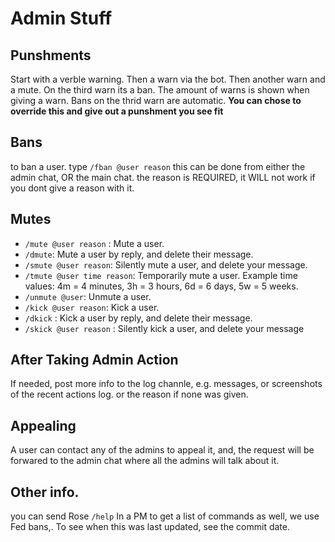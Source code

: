 # Admin Stuff
## Punshments
Start with a verble warning.
Then a warn via the bot. 
Then another warn and a mute.
On the third warn its a ban.
The amount of warns is shown when giving a warn.
Bans on the thrid warn are automatic.
**You can chose to override this and give out a punshment you see fit**

## Bans
to ban a user. 
type
```/fban @user reason```
this can be done from either the admin chat, OR the main chat. 
the reason is REQUIRED, it WILL not work if you dont give a reason with it.
## Mutes
- ```/mute @user reason``` : Mute a user.
- ```/dmute```: Mute a user by reply, and delete their message.
- ```/smute @user reason```: Silently mute a user, and delete your message.
- ```/tmute @user time reason```: Temporarily mute a user. Example time values: 4m = 4 minutes, 3h = 3 hours, 6d = 6 days, 5w = 5 weeks.
- ```/unmute @user```: Unmute a user.
- ```/kick @user reason```: Kick a user.
- ```/dkick``` : Kick a user by reply, and delete their message.
- ```/skick @user reason``` : Silently kick a user, and delete your message


## After Taking Admin Action
If needed, post more info to the log channle, e.g. messages, or screenshots of the recent actions log. or the reason if none was given.

## Appealing 
A user can contact any of the admins to appeal it, and, the request will be forwared to the admin chat where all the admins will talk about it. 

## Other info.
you can send Rose
```/help```
In a PM to get a list of commands as well, we use Fed bans,. 
To see when this was last updated, see the commit date.
